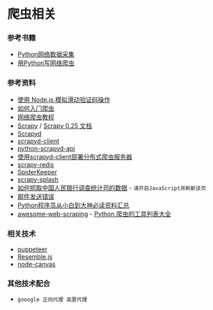 # 爬虫相关


### 参考书籍

* [Python网络数据采集](https://book.douban.com/subject/26740503/)
* [用Python写网络爬虫](https://book.douban.com/subject/26869992/)

### 参考资料

* [使用 Node.js 模拟滑动验证码操作](https://blog.oldj.net/2017/11/01/captcha-trick/)
* [如何⼊⻔爬⾍](https://zhuanlan.zhihu.com/p/21479334)
* [网络爬虫教程](https://piaosanlang.gitbooks.io/spiders/content/)
* [Scrapy](https://scrapy.org/) / [Scrapy 0.25 文档](http://scrapy-chs.readthedocs.io/zh_CN/latest/)
* [Scrapyd](http://scrapyd.readthedocs.io/en/stable/)
* [scrapyd-client](https://github.com/scrapy/scrapyd-client)
* [python-scrapyd-api](http://python-scrapyd-api.readthedocs.io/en/latest/)
* [使用scrapyd-client部署分布式爬虫服务器](http://pastandnow.com/2015/11/16/Use-Scrapyd-client-Deploy-Spider/)
* [scrapy-redis](https://github.com/rmax/scrapy-redis)
* [SpiderKeeper](https://github.com/DormyMo/SpiderKeeper)
* [scrapy-splash](https://github.com/scrapy-plugins/scrapy-splash)
* [如何抓取中国人民银行调查统计司的数据](https://www.xusheng.org/blog/2016/10/19/ru-he-zhua-qu-diao-cha-tong-ji-si-de-shu-ju/) - `请开启JavaScript并刷新该页`
* [邮件发送错误](https://github.com/scrapy/scrapy/pull/2671)
* [Python程序员从小白到大神必读资料汇总](http://www.ituring.com.cn/article/211281)
* [awesome-web-scraping](https://github.com/lorien/awesome-web-scraping/blob/master/python.md) - [Python 爬虫的工具列表大全](http://www.aizhuanji.com/a/2wmE4qdw.html)


### 相关技术

* [puppeteer](https://github.com/GoogleChrome/puppeteer)
* [Resemble.js](https://github.com/HuddleEng/Resemble.js)
* [node-canvas](https://github.com/Automattic/node-canvas)


### 其他技术配合

* `gooogle 正向代理 高匿代理`